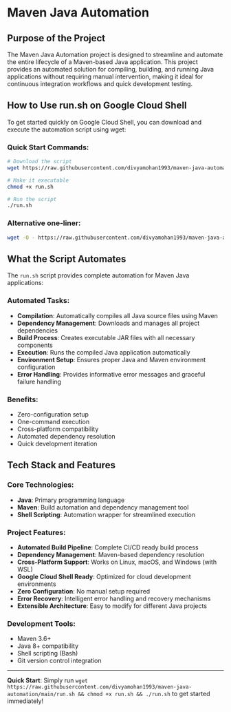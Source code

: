 # Maven Java Automation

## Purpose of the Project

The Maven Java Automation project is designed to streamline and automate the entire lifecycle of a Maven-based Java application. This project provides an automated solution for compiling, building, and running Java applications without requiring manual intervention, making it ideal for continuous integration workflows and quick development testing.

## How to Use run.sh on Google Cloud Shell

To get started quickly on Google Cloud Shell, you can download and execute the automation script using wget:

### Quick Start Commands:

```bash
# Download the script
wget https://raw.githubusercontent.com/divyamohan1993/maven-java-automation/main/run.sh

# Make it executable
chmod +x run.sh

# Run the script
./run.sh
```

### Alternative one-liner:
```bash
wget -O - https://raw.githubusercontent.com/divyamohan1993/maven-java-automation/main/run.sh | bash
```

## What the Script Automates

The `run.sh` script provides complete automation for Maven Java applications:

### Automated Tasks:
- **Compilation**: Automatically compiles all Java source files using Maven
- **Dependency Management**: Downloads and manages all project dependencies
- **Build Process**: Creates executable JAR files with all necessary components
- **Execution**: Runs the compiled Java application automatically
- **Environment Setup**: Ensures proper Java and Maven environment configuration
- **Error Handling**: Provides informative error messages and graceful failure handling

### Benefits:
- Zero-configuration setup
- One-command execution
- Cross-platform compatibility
- Automated dependency resolution
- Quick development iteration

## Tech Stack and Features

### Core Technologies:
- **Java**: Primary programming language
- **Maven**: Build automation and dependency management tool
- **Shell Scripting**: Automation wrapper for streamlined execution

### Project Features:
- **Automated Build Pipeline**: Complete CI/CD ready build process
- **Dependency Management**: Maven-based dependency resolution
- **Cross-Platform Support**: Works on Linux, macOS, and Windows (with WSL)
- **Google Cloud Shell Ready**: Optimized for cloud development environments
- **Zero Configuration**: No manual setup required
- **Error Recovery**: Intelligent error handling and recovery mechanisms
- **Extensible Architecture**: Easy to modify for different Java projects

### Development Tools:
- Maven 3.6+
- Java 8+ compatibility
- Shell scripting (Bash)
- Git version control integration

---

**Quick Start**: Simply run `wget https://raw.githubusercontent.com/divyamohan1993/maven-java-automation/main/run.sh && chmod +x run.sh && ./run.sh` to get started immediately!